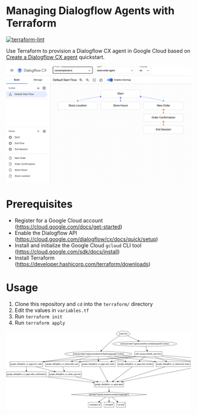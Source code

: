 # Managing Dialogflow Agents with Terraform

[![terraform-lint](https://github.com/koverholt/dialogflow-cx-terraform/actions/workflows/main.yml/badge.svg)](https://github.com/koverholt/dialogflow-cx-terraform/actions/workflows/main.yml)

Use Terraform to provision a Dialogflow CX agent in Google Cloud based on
[Create a Dialogflow CX
agent](https://cloud.google.com/dialogflow/cx/docs/quick/build-agent)
quickstart.

![Dialogflow CX Shirt Ordering Agent](images/store-order-agent.png)

# Prerequisites

* Register for a Google Cloud account (https://cloud.google.com/docs/get-started)
* Enable the Dialogflow API (https://cloud.google.com/dialogflow/cx/docs/quick/setup)
* Install and initialize the Google Cloud `gcloud` CLI tool (https://cloud.google.com/sdk/docs/install)
* Install Terraform (https://developer.hashicorp.com/terraform/downloads)

# Usage

1. Clone this repository and `cd` into the `terraform/` directory
1. Edit the values in `variables.tf`
1. Run `terraform init`
1. Run `terraform apply`

![Terraform Graph of Dialogflow CX Agent](images/order-agent-graph.png)
